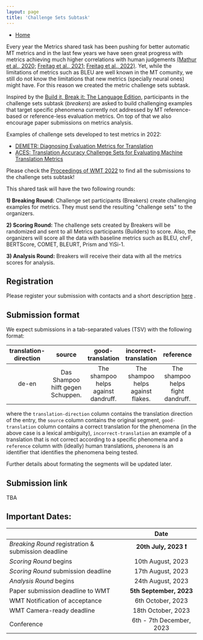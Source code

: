 ```yaml
---
layout: page
title: 'Challenge Sets Subtask'
---
```


* [Home](../index.md)

Every year the Metrics shared task has been pushing for better automatic MT metrics and in the last few years we have seen great progress with metrics achieving much higher correlations with human judgements [(Mathur et al., 2020;](https://aclanthology.org/2020.wmt-1.77/) [Freitag et al., 2021;](https://aclanthology.org/2021.wmt-1.73/) [Freitag et al., 2022)](https://aclanthology.org/2022.wmt-1.2/). Yet, while the limitations of metrics such as BLEU are well known in the MT comunity, we still do not know the limitations that new metrics (specially neural ones) might have. For this reason we created the metric challenge sets subtask.

Inspired by the [Build it, Break it: The Language Edition](https://bibinlp.umiacs.umd.edu/sharedtask.html),  participants in the challenge sets subtask (_breakers_) are asked to build challenging examples that target specific phenomena currently not addressed by MT reference-based or reference-less evaluation metrics. On top of that we also encourage paper submissions on metrics analysis.

Examples of challenge sets developed to test metrics in 2022:
- [DEMETR: Diagnosing Evaluation Metrics for Translation](https://aclanthology.org/2022.emnlp-main.649.pdf)
- [ACES: Translation Accuracy Challenge Sets for Evaluating Machine Translation Metrics](https://www.statmt.org/wmt22/pdf/2022.wmt-1.44.pdf)

Please check the [Proceedings of WMT 2022](https://www.statmt.org/wmt22/papers.html#:~:text=pp.%C2%A0458%E2%80%91468-,Metrics%20Task%20Papers,-Robust%20MT%20Evaluation) to find all the submissions to the challenge sets subtask!

This shared task will have the two following rounds:

**1) Breaking Round:**  Challenge set participants (Breakers) create challenging examples for metrics. They must send the resulting "challenge sets" to the organizers.
 
**2) Scoring Round:** The challenge sets created by Breakers will be randomized and sent to all Metrics participants (Builders) to score. Also, the organizers will score all the data with baseline metrics such as BLEU, chrF, BERTScore, COMET, BLEURT, Prism and YiSi-1.

**3) Analysis Round:** Breakers will receive their data with all the metrics scores for analysis.

## Registration

Please register your submission with contacts and a short description [here](https://forms.office.com/e/uhA74RnjMb) . 

## Submission format

We expect submissions in a tab-separated values (TSV) with the following format:

| translation-direction | source | good-translation | incorrect-translation | reference | phenomena | 
| :--: | :----: | :--------------: | :-------------------: | :-------: | :--: |
| de-en | Das Shampoo hilft gegen Schuppen. | The shampoo helps against dandruff. |  The shampoo helps against flakes. | The shampoo helps fight dandruff. | lexical-ambiguity |

where the `translation-direction` column contains the translation direction of the entry, the `source` column contains the original segment, `good-translation` column contains a correct translation for the phenomena (in the above case is a lexical ambiguity), `incorrect-translation` an example of a translation that is not correct according to a specific phenomena and a `reference` column with (ideally) human translations, `phenomena` is an identifier that identifies the phenomena being tested.

Further details about formating the segments will be updated later. 

## Submission link

TBA

## Important Dates:

|  | Date |
| ----------- | :-----------: |
| *Breaking Round* registration & submission deadline | **20th July, 2023 ❗** |
| *Scoring Round* begins | 10th August, 2023 |
| *Scoring Round* submission deadline | 17th August, 2023 |
| *Analysis Round* begins | 24th August, 2023 |
| Paper submission deadline to WMT | **5th September, 2023** |
| WMT Notification of acceptance | 6th October, 2023 |
| WMT Camera-ready deadline | 18th October, 2023 |
| Conference | 6th - 7th December, 2023 |
